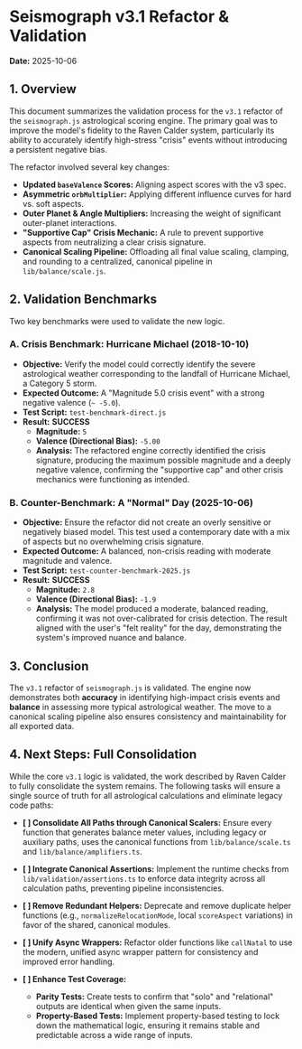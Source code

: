 # Seismograph v3.1 Refactor & Validation

**Date:** 2025-10-06

## 1. Overview

This document summarizes the validation process for the `v3.1` refactor of the `seismograph.js` astrological scoring engine. The primary goal was to improve the model's fidelity to the Raven Calder system, particularly its ability to accurately identify high-stress "crisis" events without introducing a persistent negative bias.

The refactor involved several key changes:
-   **Updated `baseValence` Scores:** Aligning aspect scores with the v3 spec.
-   **Asymmetric `orbMultiplier`:** Applying different influence curves for hard vs. soft aspects.
-   **Outer Planet & Angle Multipliers:** Increasing the weight of significant outer-planet interactions.
-   **"Supportive Cap" Crisis Mechanic:** A rule to prevent supportive aspects from neutralizing a clear crisis signature.
-   **Canonical Scaling Pipeline:** Offloading all final value scaling, clamping, and rounding to a centralized, canonical pipeline in `lib/balance/scale.js`.

## 2. Validation Benchmarks

Two key benchmarks were used to validate the new logic.

### A. Crisis Benchmark: Hurricane Michael (2018-10-10)

-   **Objective:** Verify the model could correctly identify the severe astrological weather corresponding to the landfall of Hurricane Michael, a Category 5 storm.
-   **Expected Outcome:** A "Magnitude 5.0 crisis event" with a strong negative valence (`~ -5.0`).
-   **Test Script:** `test-benchmark-direct.js`
-   **Result:** **SUCCESS**
    -   **Magnitude:** `5`
    -   **Valence (Directional Bias):** `-5.00`
    -   **Analysis:** The refactored engine correctly identified the crisis signature, producing the maximum possible magnitude and a deeply negative valence, confirming the "supportive cap" and other crisis mechanics were functioning as intended.

### B. Counter-Benchmark: A "Normal" Day (2025-10-06)

-   **Objective:** Ensure the refactor did not create an overly sensitive or negatively biased model. This test used a contemporary date with a mix of aspects but no overwhelming crisis signature.
-   **Expected Outcome:** A balanced, non-crisis reading with moderate magnitude and valence.
-   **Test Script:** `test-counter-benchmark-2025.js`
-   **Result:** **SUCCESS**
    -   **Magnitude:** `2.8`
    -   **Valence (Directional Bias):** `-1.9`
    -   **Analysis:** The model produced a moderate, balanced reading, confirming it was not over-calibrated for crisis detection. The result aligned with the user's "felt reality" for the day, demonstrating the system's improved nuance and balance.

## 3. Conclusion

The `v3.1` refactor of `seismograph.js` is validated. The engine now demonstrates both **accuracy** in identifying high-impact crisis events and **balance** in assessing more typical astrological weather. The move to a canonical scaling pipeline also ensures consistency and maintainability for all exported data.

## 4. Next Steps: Full Consolidation

While the core `v3.1` logic is validated, the work described by Raven Calder to fully consolidate the system remains. The following tasks will ensure a single source of truth for all astrological calculations and eliminate legacy code paths:

-   **[ ] Consolidate All Paths through Canonical Scalers:** Ensure every function that generates balance meter values, including legacy or auxiliary paths, uses the canonical functions from `lib/balance/scale.ts` and `lib/balance/amplifiers.ts`.

-   **[ ] Integrate Canonical Assertions:** Implement the runtime checks from `lib/validation/assertions.ts` to enforce data integrity across all calculation paths, preventing pipeline inconsistencies.

-   **[ ] Remove Redundant Helpers:** Deprecate and remove duplicate helper functions (e.g., `normalizeRelocationMode`, local `scoreAspect` variations) in favor of the shared, canonical modules.

-   **[ ] Unify Async Wrappers:** Refactor older functions like `callNatal` to use the modern, unified async wrapper pattern for consistency and improved error handling.

-   **[ ] Enhance Test Coverage:**
    -   **Parity Tests:** Create tests to confirm that "solo" and "relational" outputs are identical when given the same inputs.
    -   **Property-Based Tests:** Implement property-based testing to lock down the mathematical logic, ensuring it remains stable and predictable across a wide range of inputs.
